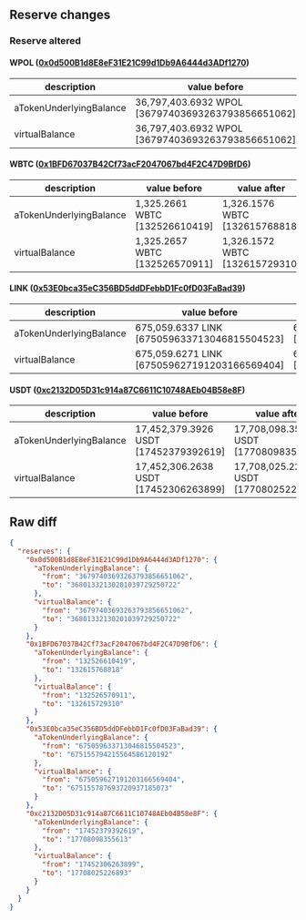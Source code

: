 ## Reserve changes

### Reserve altered

#### WPOL ([0x0d500B1d8E8eF31E21C99d1Db9A6444d3ADf1270](https://polygonscan.com/address/0x0d500B1d8E8eF31E21C99d1Db9A6444d3ADf1270))

| description | value before | value after |
| --- | --- | --- |
| aTokenUnderlyingBalance | 36,797,403.6932 WPOL [36797403693263793856651062] | 36,801,332.1302 WPOL [36801332130201039729250722] |
| virtualBalance | 36,797,403.6932 WPOL [36797403693263793856651062] | 36,801,332.1302 WPOL [36801332130201039729250722] |


#### WBTC ([0x1BFD67037B42Cf73acF2047067bd4F2C47D9BfD6](https://polygonscan.com/address/0x1BFD67037B42Cf73acF2047067bd4F2C47D9BfD6))

| description | value before | value after |
| --- | --- | --- |
| aTokenUnderlyingBalance | 1,325.2661 WBTC [132526610419] | 1,326.1576 WBTC [132615768818] |
| virtualBalance | 1,325.2657 WBTC [132526570911] | 1,326.1572 WBTC [132615729310] |


#### LINK ([0x53E0bca35eC356BD5ddDFebbD1Fc0fD03FaBad39](https://polygonscan.com/address/0x53E0bca35eC356BD5ddDFebbD1Fc0fD03FaBad39))

| description | value before | value after |
| --- | --- | --- |
| aTokenUnderlyingBalance | 675,059.6337 LINK [675059633713046815504523] | 675,155.7942 LINK [675155794215564586120192] |
| virtualBalance | 675,059.6271 LINK [675059627191203166569404] | 675,155.7876 LINK [675155787693720937185073] |


#### USDT ([0xc2132D05D31c914a87C6611C10748AEb04B58e8F](https://polygonscan.com/address/0xc2132D05D31c914a87C6611C10748AEb04B58e8F))

| description | value before | value after |
| --- | --- | --- |
| aTokenUnderlyingBalance | 17,452,379.3926 USDT [17452379392619] | 17,708,098.3556 USDT [17708098355613] |
| virtualBalance | 17,452,306.2638 USDT [17452306263899] | 17,708,025.2268 USDT [17708025226893] |


## Raw diff

```json
{
  "reserves": {
    "0x0d500B1d8E8eF31E21C99d1Db9A6444d3ADf1270": {
      "aTokenUnderlyingBalance": {
        "from": "36797403693263793856651062",
        "to": "36801332130201039729250722"
      },
      "virtualBalance": {
        "from": "36797403693263793856651062",
        "to": "36801332130201039729250722"
      }
    },
    "0x1BFD67037B42Cf73acF2047067bd4F2C47D9BfD6": {
      "aTokenUnderlyingBalance": {
        "from": "132526610419",
        "to": "132615768818"
      },
      "virtualBalance": {
        "from": "132526570911",
        "to": "132615729310"
      }
    },
    "0x53E0bca35eC356BD5ddDFebbD1Fc0fD03FaBad39": {
      "aTokenUnderlyingBalance": {
        "from": "675059633713046815504523",
        "to": "675155794215564586120192"
      },
      "virtualBalance": {
        "from": "675059627191203166569404",
        "to": "675155787693720937185073"
      }
    },
    "0xc2132D05D31c914a87C6611C10748AEb04B58e8F": {
      "aTokenUnderlyingBalance": {
        "from": "17452379392619",
        "to": "17708098355613"
      },
      "virtualBalance": {
        "from": "17452306263899",
        "to": "17708025226893"
      }
    }
  }
}
```